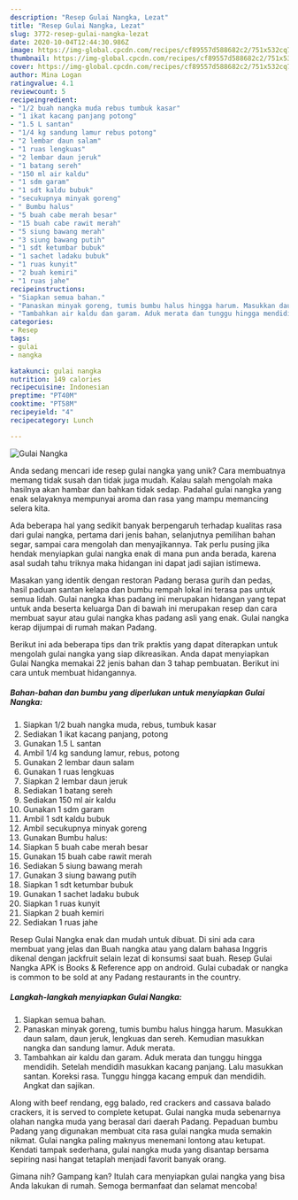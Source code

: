 ```yaml
---
description: "Resep Gulai Nangka, Lezat"
title: "Resep Gulai Nangka, Lezat"
slug: 3772-resep-gulai-nangka-lezat
date: 2020-10-04T12:44:30.986Z
image: https://img-global.cpcdn.com/recipes/cf89557d588682c2/751x532cq70/gulai-nangka-foto-resep-utama.jpg
thumbnail: https://img-global.cpcdn.com/recipes/cf89557d588682c2/751x532cq70/gulai-nangka-foto-resep-utama.jpg
cover: https://img-global.cpcdn.com/recipes/cf89557d588682c2/751x532cq70/gulai-nangka-foto-resep-utama.jpg
author: Mina Logan
ratingvalue: 4.1
reviewcount: 5
recipeingredient:
- "1/2 buah nangka muda rebus tumbuk kasar"
- "1 ikat kacang panjang potong"
- "1.5 L santan"
- "1/4 kg sandung lamur rebus potong"
- "2 lembar daun salam"
- "1 ruas lengkuas"
- "2 lembar daun jeruk"
- "1 batang sereh"
- "150 ml air kaldu"
- "1 sdm garam"
- "1 sdt kaldu bubuk"
- "secukupnya minyak goreng"
- " Bumbu halus"
- "5 buah cabe merah besar"
- "15 buah cabe rawit merah"
- "5 siung bawang merah"
- "3 siung bawang putih"
- "1 sdt ketumbar bubuk"
- "1 sachet ladaku bubuk"
- "1 ruas kunyit"
- "2 buah kemiri"
- "1 ruas jahe"
recipeinstructions:
- "Siapkan semua bahan."
- "Panaskan minyak goreng, tumis bumbu halus hingga harum. Masukkan daun salam, daun jeruk, lengkuas dan sereh. Kemudian masukkan nangka dan sandung lamur. Aduk merata."
- "Tambahkan air kaldu dan garam. Aduk merata dan tunggu hingga mendidih. Setelah mendidih masukkan kacang panjang. Lalu masukkan santan. Koreksi rasa. Tunggu hingga kacang empuk dan mendidih. Angkat dan sajikan."
categories:
- Resep
tags:
- gulai
- nangka

katakunci: gulai nangka 
nutrition: 149 calories
recipecuisine: Indonesian
preptime: "PT40M"
cooktime: "PT58M"
recipeyield: "4"
recipecategory: Lunch

---
```



![Gulai Nangka](https://img-global.cpcdn.com/recipes/cf89557d588682c2/751x532cq70/gulai-nangka-foto-resep-utama.jpg)

Anda sedang mencari ide resep gulai nangka yang unik? Cara membuatnya memang tidak susah dan tidak juga mudah. Kalau salah mengolah maka hasilnya akan hambar dan bahkan tidak sedap. Padahal gulai nangka yang enak selayaknya mempunyai aroma dan rasa yang mampu memancing selera kita.

Ada beberapa hal yang sedikit banyak berpengaruh terhadap kualitas rasa dari gulai nangka, pertama dari jenis bahan, selanjutnya pemilihan bahan segar, sampai cara mengolah dan menyajikannya. Tak perlu pusing jika hendak menyiapkan gulai nangka enak di mana pun anda berada, karena asal sudah tahu triknya maka hidangan ini dapat jadi sajian istimewa.

Masakan yang identik dengan restoran Padang berasa gurih dan pedas, hasil paduan santan kelapa dan bumbu rempah lokal ini terasa pas untuk semua lidah. Gulai nangka khas padang ini merupakan hidangan yang tepat untuk anda beserta keluarga Dan di bawah ini merupakan resep dan cara membuat sayur atau gulai nangka khas padang asli yang enak. Gulai nangka kerap dijumpai di rumah makan Padang.


Berikut ini ada beberapa tips dan trik praktis yang dapat diterapkan untuk mengolah gulai nangka yang siap dikreasikan. Anda dapat menyiapkan Gulai Nangka memakai 22 jenis bahan dan 3 tahap pembuatan. Berikut ini cara untuk membuat hidangannya.

<!--inarticleads1-->

##### Bahan-bahan dan bumbu yang diperlukan untuk menyiapkan Gulai Nangka:

1. Siapkan 1/2 buah nangka muda, rebus, tumbuk kasar
1. Sediakan 1 ikat kacang panjang, potong
1. Gunakan 1.5 L santan
1. Ambil 1/4 kg sandung lamur, rebus, potong
1. Gunakan 2 lembar daun salam
1. Gunakan 1 ruas lengkuas
1. Siapkan 2 lembar daun jeruk
1. Sediakan 1 batang sereh
1. Sediakan 150 ml air kaldu
1. Gunakan 1 sdm garam
1. Ambil 1 sdt kaldu bubuk
1. Ambil secukupnya minyak goreng
1. Gunakan  Bumbu halus:
1. Siapkan 5 buah cabe merah besar
1. Gunakan 15 buah cabe rawit merah
1. Sediakan 5 siung bawang merah
1. Gunakan 3 siung bawang putih
1. Siapkan 1 sdt ketumbar bubuk
1. Gunakan 1 sachet ladaku bubuk
1. Siapkan 1 ruas kunyit
1. Siapkan 2 buah kemiri
1. Sediakan 1 ruas jahe


Resep Gulai Nangka enak dan mudah untuk dibuat. Di sini ada cara membuat yang jelas dan Buah nangka atau yang dalam bahasa Inggris dikenal dengan jackfruit selain lezat di konsumsi saat buah. Resep Gulai Nangka APK is Books &amp; Reference app on android. Gulai cubadak or nangka is common to be sold at any Padang restaurants in the country. 

<!--inarticleads2-->

##### Langkah-langkah menyiapkan Gulai Nangka:

1. Siapkan semua bahan.
1. Panaskan minyak goreng, tumis bumbu halus hingga harum. Masukkan daun salam, daun jeruk, lengkuas dan sereh. Kemudian masukkan nangka dan sandung lamur. Aduk merata.
1. Tambahkan air kaldu dan garam. Aduk merata dan tunggu hingga mendidih. Setelah mendidih masukkan kacang panjang. Lalu masukkan santan. Koreksi rasa. Tunggu hingga kacang empuk dan mendidih. Angkat dan sajikan.


Along with beef rendang, egg balado, red crackers and cassava balado crackers, it is served to complete ketupat. Gulai nangka muda sebenarnya olahan nangka muda yang berasal dari daerah Padang. Pepaduan bumbu Padang yang digunakan membuat cita rasa gulai nangka muda semakin nikmat. Gulai nangka paling maknyus menemani lontong atau ketupat. Kendati tampak sederhana, gulai nangka muda yang disantap bersama sepiring nasi hangat tetaplah menjadi favorit banyak orang. 

Gimana nih? Gampang kan? Itulah cara menyiapkan gulai nangka yang bisa Anda lakukan di rumah. Semoga bermanfaat dan selamat mencoba!
